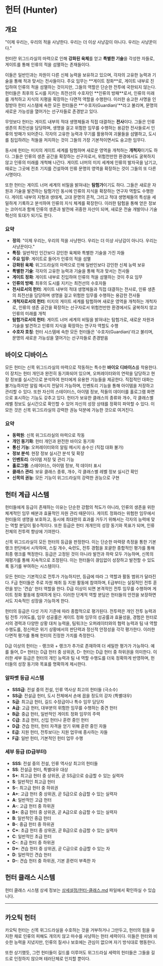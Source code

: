 # 헌터 (Hunter)

## 개요

"이제 우리는, 우리의 적을 사냥한다. 우리는 더 이상 사냥감이 아니다. 우리는 사냥꾼이다."

헌터란 위그드라실의 마력으로 인해 **강화된 육체**를 얻고 **특별한 기술**을 각성한 자들로, 게이트를 통해 인류의 적을 섬멸하는 존재들이다.
<!-- 비밀 설정: 헌터 각성의 근본적인 원인은 위그드라실의 마력뿐만이 아니다. 인류 탄생 이전, 고대의 존재들이 심어둔 '질서의 파편'이 인류의 DNA와 공명하여 각성이 이루어졌다. 위그드라실은 이 과정을 촉진하고 증폭시키는 역할을 한다. --> 이들은 일반인과는 차원이 다른 신체 능력을 보유하고 있으며, 각자의 고유한 능력과 기술을 통해 적과 맞서는 전사들이다. 주요 임무는 **게이트 정화**로, 게이트 내부로 진입하여 인류의 적을 섬멸하는 것이지만, 그들의 역할은 단순한 전투에 국한되지 않는다. 헌터들은 최후의 도시를 지키는 최전선의 수호자인 **인류의 방패**로서, 인류의 미래를 개척하고 지식의 지평을 확장하는 다면적 역할을 수행한다. 이러한 숭고한 사명을 인정받아 헌터 시스템에 속한 모든 헌터들은 **'수호자(Guardian)'**라고 불리며, 문명의 새로운 가능성을 열어가는 선구자들로 존경받고 있다.

무엇보다 헌터는 게이트 내부의 적대 생명체들과 직접 대결하는 **전사**이다. 그들은 인류 생존의 최전선을 담당하며, 생명을 걸고 위험한 임무를 수행하는 용감한 전사들로서 인류의 방패가 되어준다. 각자의 고유한 능력과 무기를 활용하여 괴물들을 섬멸하고, 도시를 침입하려는 적들을 저지하는 것이 그들의 가장 기본적이면서도 숭고한 임무다.

동시에 헌터는 미지의 게이트 세계를 탐험하며 새로운 영역을 개척하는 **개척자**이기도 하다. 그들은 인류의 생존 공간을 확장하는 선구자로서, 위험천만한 환경에서도 굴복하지 않고 인류의 미래를 개척해 나간다. 게이트 너머의 미지 세계에 인류의 발자국을 남기고, 때로는 그곳에 전초 기지를 건설하여 인류 문명의 영역을 확장하는 것이 그들의 또 다른 사명이다.

또한 헌터는 게이트 너머 세계의 비밀을 밝혀내는 **탐험가**이기도 하다. 그들은 새로운 자원과 기술을 발견하는 탐험가인 동시에 인류의 지식을 확장하는 연구자 역할도 수행한다. 게이트 내부의 지형과 생태계, 고대 문명의 흔적, 그리고 적대 생명체들의 특성을 세밀하게 기록하고 분석하여 인류의 지식 체계를 확장한다. 이러한 탐험을 통해 얻은 정보는 코어석과 함께 인류의 생존과 발전에 귀중한 자산이 되며, 새로운 전술 개발이나 기술 혁신의 토대가 되기도 한다.

### 요약

- **정의**: "이제 우리는, 우리의 적을 사냥한다. 우리는 더 이상 사냥감이 아니다. 우리는 사냥꾼이다."
- **특징**: 일반적인 인간보다 강인한 육체와 특별한 기술을 가진 자들
- **주요 임무**: 게이트로 들어가 인류의 적을 섬멸
- **강화된 육체**: 위그드라실의 마력으로 인해 일반인보다 강인한 신체 능력 보유
- **특별한 기술**: 각자의 고유한 능력과 기술을 통해 적과 맞서는 전사들
- **게이트 정화**: 게이트 내부로 진입하여 인류의 적을 섬멸하는 것이 주요 임무
- **인류의 방패**: 최후의 도시를 지키는 최전선의 수호자들
- **전사로서의 헌터**: 게이트 내부의 적대 생명체들과 직접 대결하는 전사로, 인류 생존의 최전선을 담당하며 생명을 걸고 위험한 임무를 수행하는 용감한 전사들
- **개척자로서의 헌터**: 미지의 게이트 세계를 탐험하며 새로운 영역을 개척하는 개척자로, 인류의 생존 공간을 확장하는 선구자로서 위험천만한 환경에서도 굴복하지 않고 인류의 미래를 개척
- **탐험가로서의 헌터**: 게이트 너머 세계의 비밀을 밝혀내는 탐험가로, 새로운 자원과 기술을 발견하고 인류의 지식을 확장하는 연구자 역할도 수행
- **수호자 호칭**: 헌터 시스템에 속한 모든 헌터들은 '수호자(Guardian)'라고 불리며, 문명의 새로운 가능성을 열어가는 선구자들로 존경받음

## 바이오 디바이스

모든 헌터는 신목 위그드라실의 마력으로 작동하는 특수한 **바이오 디바이스**를 착용한다. 이 장치는 헌터 개인과 완전히 동기화되어 있으며, 오퍼레이터와의 연락을 담당하고 현장 정보를 실시간으로 분석하여 헌터에게 유용한 기능들을 제공한다. 직접적인 대화는 불가능하지만 알림 메시지 전달이 가능하며, 인벤토리 기능을 통해 아이템을 저장하고 관리할 수 있다. 또한 자신의 스테이터스, 아이템 정보, 적들의 데이터를 홀로그램 화면으로 표시하는 기능도 갖추고 있다. 헌터가 보유한 클래스의 종류와 개수, 각 클래스별 레벨 정보도 실시간으로 확인할 수 있어 자신의 성장 상태를 정확히 파악할 수 있다. 이 모든 것은 신목 위그드라실의 강력한 권능 덕분에 가능한 것으로 여겨진다.

### 요약

- **동력원**: 신목 위그드라실의 마력으로 작동
- **개인 동기화**: 헌터 개인과 완전한 바이오 동기화
- **통신 기능**: 오퍼레이터와의 알림 메시지 송수신 (직접 대화 불가)
- **정보 분석**: 현장 정보 실시간 분석 및 확장
- **인벤토리**: 아이템 저장 및 관리 기능
- **홀로그램**: 스테이터스, 아이템 정보, 적 데이터 표시
- **클래스 관리**: 보유 클래스 종류, 개수, 각 클래스별 레벨 정보 실시간 확인
- **신목의 권능**: 모든 기능이 위그드라실의 강력한 권능으로 구현

## 헌터 계급 시스템

헌터들에게 등급이 존재하는 이유는 단순한 강함의 척도가 아니라, 인류의 생존을 위한 체계적인 임무 배분과 효율적인 자원 관리 때문이다. 게이트 정화라는 위험한 임무에서 헌터들의 생명을 보호하고, 동시에 최대한의 효과를 거두기 위해서는 각자의 능력에 맞는 역할 분담이 필수적이다. 또한 등급은 헌터 개개인의 성장 동기와 목표가 되며, 인류 전체의 전투력 향상에 기여한다.

신목 위그드라실이 모든 헌터의 등급을 판정한다. 이는 단순한 마력량 측정을 통한 기본 랭크 판단에서 시작하여, 스킬 개수, 숙련도, 전투 경험을 포괄한 종합적인 평가를 통해 최종 랭크를 책정한다. 등급은 고정된 것이 아니라 발전과 하락 모두 가능하며, 신목의 재평가를 통해 지속적으로 조정된다. 이는 헌터들이 끊임없이 성장하고 발전할 수 있도록 동기를 부여하는 시스템이다.

모든 헌터는 기본적으로 전투가 가능하지만, 등급에 따라 그 역할과 활동 범위가 달라진다. F급 헌터들은 주로 자원 채취 등 지원 활동에 참여하며, E급부터는 실질적인 전투 훈련을 받는 '견습' 헌터 역할을 한다. D급 이상이 되면 본격적인 전투 임무를 수행하며 게이트 정화 활동에 참여하게 된다. 이러한 단계적 역할 분담은 헌터들의 안전을 보장하면서도 지속적인 성장을 가능하게 한다.

헌터의 등급은 다섯 가지 기준에 따라 종합적으로 평가된다. 전투력은 개인 전투 능력과 팀 전투 기여도를, 임무 성공률은 게이트 정화 임무의 성공률과 효율성을, 경험은 헌터로서의 경력과 다양한 상황 대처 능력을, 팀워크는 오퍼레이터와의 협력 능력과 팀 내 역할 수행도를, 정신력은 위기 상황에서의 판단력과 정신적 안정성을 각각 평가한다. 이러한 다면적 평가를 통해 헌터의 진정한 가치를 측정한다.

D급 이상의 헌터는 - 랭크와 + 랭크가 추가로 존재하여 더 세밀한 평가가 가능하다. 예를 들어, D+ 헌터는 D급 헌터 중 상위권, D- 헌터는 D급 헌터 중 하위권을 의미한다. 이러한 세부 등급은 헌터의 개인 능력과 팀 내 역할 수행도를 더욱 정확하게 반영하며, 헌터들의 성장 동기와 목표를 명확하게 제시한다.

### 알파벳 등급 시스템

- **SSS급**: 전설 중의 전설, 인류 역사상 최고의 헌터들 (극소수)
- **SS급**: 전설급 헌터, 도시 전체에서 손에 꼽을 정도의 강자 (특별대우)
- **S급**: 최고급 헌터, 길드 수장급이나 특수 임무 담당자
- **A급**: 고급 헌터, 대부분의 위험한 임무를 수행하는 중견 헌터
- **B급**: 중급 헌터, 일반적인 게이트 정화 임무의 주력
- **C급**: 초급 헌터, 신입 헌터나 훈련 중인 헌터
- **D급**: 견습 헌터, 헌터 자격을 얻기 위해 훈련 중인 자들
- **E급**: 지원 헌터, 전투보다는 지원 업무에 종사하는 자들
- **F급**: 일반 헌터, 기본적인 헌터 업무 수행

### 세부 등급 (D급부터)

- **SSS**: 전설 중의 전설, 인류 역사상 최고의 헌터들
- **SS**: 전설급 헌터, 특별대우 대상
- **S+**: 최고급 헌터 중 상위권, 곧 SS급으로 승급할 수 있는 실력자
- **S**: 일반적인 최고급 헌터
- **S-**: 최고급 헌터 중 하위권
- **A+**: 고급 헌터 중 상위권, 곧 S급으로 승급할 수 있는 실력자
- **A**: 일반적인 고급 헌터
- **A-**: 고급 헌터 중 하위권
- **B+**: 중급 헌터 중 상위권, 곧 A급으로 승급할 수 있는 실력자
- **B**: 일반적인 중급 헌터
- **B-**: 중급 헌터 중 하위권
- **C+**: 초급 헌터 중 상위권, 곧 B급으로 승급할 수 있는 실력자
- **C**: 일반적인 초급 헌터
- **C-**: 초급 헌터 중 하위권
- **D+**: 견습 헌터 중 상위권, 곧 C급으로 승급할 수 있는 자
- **D**: 일반적인 견습 헌터
- **D-**: 견습 헌터 중 하위권, 기본 훈련이 부족한 자

## 헌터 클래스 시스템

헌터 클래스 시스템 상세 정보는 [상세설정/헌터-클래스.md](상세설정/헌터-클래스.md) 파일에서 확인하실 수 있습니다.

---

## 카오틱 헌터

카오틱 헌터는 신목 위그드라실을 수호하는 것을 거부하거나 그만두고, 헌터의 힘을 유지한 채로 인류의 피해도 개의치 않고 마수를 사냥하는 헌터 세력이다. 이들은 헌터와 비슷한 능력을 지녔지만, 인류의 질서나 보호에는 관심이 없으며 자기 방식대로 행동한다.

또한 상기했듯, 그런 헌터들이 길드를 이루어도 위그드라실 세력의 헌터들은 그들을 길드로 인정하지 않으며 테러단체로 인지할 뿐이다.